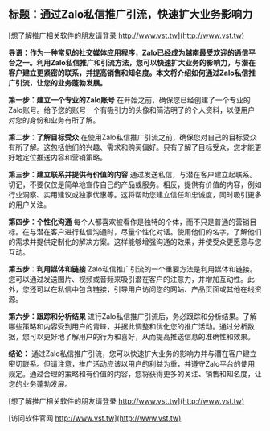 ## **标题：通过Zalo私信推广引流，快速扩大业务影响力**

[想了解推广相关软件的朋友请登录 http://www.vst.tw](http://www.vst.tw)

**导语：作为一种常见的社交媒体应用程序，Zalo已经成为越南最受欢迎的通信平台之一。利用Zalo私信推广和引流方法，您可以快速扩大业务的影响力，与潜在客户建立更紧密的联系，并提高销售和知名度。本文将介绍如何通过Zalo私信推广引流，让您的业务蓬勃发展。**

**第一步：建立一个专业的Zalo账号**
在开始之前，确保您已经创建了一个专业的Zalo账号。给予您的账号一个有吸引力的头像和简洁明了的个人资料，以便用户对您的身份和业务有所了解。

**第二步：了解目标受众**
在使用Zalo私信推广引流之前，确保您对自己的目标受众有所了解。这包括他们的兴趣、需求和购买偏好。只有了解了目标受众，您才能更好地定位推送内容和营销策略。

**第三步：建立联系并提供有价值的内容**
通过发送私信，与潜在客户建立起联系。切记，不要仅仅是简单地宣传自己的产品或服务。相反，提供有价值的内容，例如行业洞察、实用建议或独家优惠等。这将帮助您建立信任和忠诚度，同时吸引更多的用户关注。

**第四步：个性化沟通**
每个人都喜欢被看作是独特的个体，而不只是普通的营销目标。在与潜在客户进行私信沟通时，尽量个性化对话。使用他们的名字，了解他们的需求并提供定制化的解决方案。这样能够增强沟通的效果，并使受众更愿意与您互动。

**第五步：利用媒体和链接**
Zalo私信推广引流的一个重要方法是利用媒体和链接。您可以通过发送图片、视频或音频来吸引潜在客户的注意力，并增加互动性。此外，您还可以在私信中包含链接，引导用户访问您的网站、产品页面或其他在线资源。

**第六步：跟踪和分析结果**
进行Zalo私信推广引流后，务必跟踪和分析结果。了解哪些策略和内容受到用户的青睐，并据此调整和优化您的推广活动。通过分析数据，您可以更好地了解用户的行为和喜好，从而提高推送信息的准确性和效果。

**结论：**
通过Zalo私信推广引流，您可以快速扩大业务的影响力并与潜在客户建立密切联系。但请注意，推广活动应该以用户的利益为重，并遵守Zalo平台的使用规定。通过合理的策略和有价值的内容，您将获得更多的关注、销售和知名度，让您的业务蓬勃发展。

[想了解推广相关软件的朋友请登录 http://www.vst.tw](http://www.vst.tw)


[访问软件官网 http://www.vst.tw](http://www.vst.tw)
